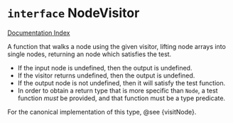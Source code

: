 # `interface` NodeVisitor

[Documentation Index](../README.md)

A function that walks a node using the given visitor, lifting node arrays into single nodes,
returning an node which satisfies the test.

- If the input node is undefined, then the output is undefined.
- If the visitor returns undefined, then the output is undefined.
- If the output node is not undefined, then it will satisfy the test function.
- In order to obtain a return type that is more specific than `Node`, a test
  function _must_ be provided, and that function must be a type predicate.

For the canonical implementation of this type, @see {visitNode}.

